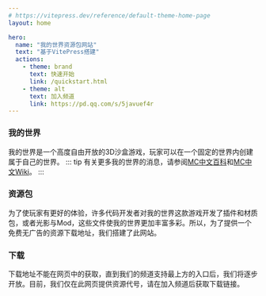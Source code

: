 ```yaml
---
# https://vitepress.dev/reference/default-theme-home-page
layout: home

hero:
  name: "我的世界资源包网站"
  text: "基于VitePress搭建"
  actions:
    - theme: brand
      text: 快速开始
      link: /quickstart.html
    - theme: alt
      text: 加入频道
      link: https://pd.qq.com/s/5javuef4r
---
```

### 我的世界
我的世界是一个高度自由开放的3D沙盒游戏，玩家可以在一个固定的世界内创建属于自己的世界。
::: tip
有关更多我的世界的消息，请参阅[MC中文百科](https://mcmod.cn)和[MC中文Wiki](https://zh.minecraft.wiki)。
:::
### 资源包
为了使玩家有更好的体验，许多代码开发者对我的世界这款游戏开发了插件和材质包，或者光影与Mod，这些文件使我的世界更加丰富多彩。所以，为了提供一个免费无广告的资源下载地址，我们搭建了此网站。
### 下载
下载地址不能在网页中的获取，直到我们的频道支持最上方的入口后，我们将逐步开放。目前，我们仅在此网页提供资源代号，请在加入频道后获取下载链接。